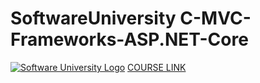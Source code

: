 # SoftwareUniversity C-MVC-Frameworks-ASP.NET-Core
[![Software University Logo](https://goo.gl/KYm0Tz)](https://softuni.bg)
[COURSE LINK](https://tinyurl.com/y5j7v4tz)
